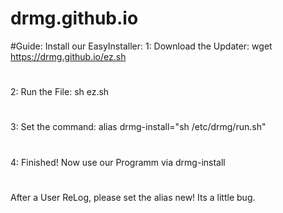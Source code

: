 # drmg.github.io

#Guide: Install our EasyInstaller:
1: Download the Updater: wget https://drmg.github.io/ez.sh
#
2: Run the File: sh ez.sh
#
3: Set the command: alias drmg-install="sh /etc/drmg/run.sh"
#
4: Finished! Now use our Programm via drmg-install
#
After a User ReLog, please set the alias new! Its a little bug.
